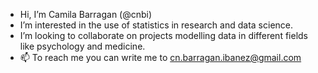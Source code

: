 -  Hi, I’m Camila Barragan (@cnbi)
-  I’m interested in the use of statistics in research and data science.
-  I’m looking to collaborate on projects modelling data in different fields like psychology and medicine.
- 📫 To reach me you can write me to cn.barragan.ibanez@gmail.com

<!---
cnbi/cnbi is a ✨ special ✨ repository because its `README.md` (this file) appears on your GitHub profile.
You can click the Preview link to take a look at your changes.
--->
